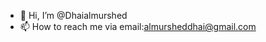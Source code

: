 - 👋 Hi, I’m @Dhaialmurshed
- 📫 How to reach me via email:almursheddhai@gmail.com

<!---
Dhaialmurshed/Dhaialmurshed is a ✨ special ✨ repository because its `README.md` (this file) appears on your GitHub profile.
You can click the Preview link to take a look at your changes.
--->
